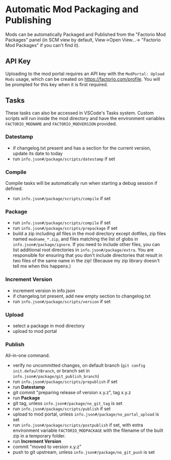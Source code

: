 # Automatic Mod Packaging and Publishing

Mods can be automatically Packaged and Published from the "Factorio Mod Packages" panel (in SCM view by default, View->Open View...-> "Factorio Mod Packages" if you can't find it).

## API Key

Uploading to the mod portal requires an API key with the `ModPortal: Upload Mods` usage, which can be created on https://factorio.com/profile. You will be prompted for this key when it is first required.

## Tasks

These tasks can also be accessed in VSCode's Tasks system. Custom scripts will run inside the mod directory and have the environment variables `FACTORIO_MODNAME` and `FACTORIO_MODVERSION` provided.

### Datestamp
  * if changelog.txt present and has a section for the current version, update its date to today
  * run `info.json#/package/scripts/datestamp` if set

### Compile
  Compile tasks will be automatically run when starting a debug session if defined.

  * run `info.json#/package/scripts/compile` if set

### Package
  * run `info.json#/package/scripts/compile` if set
  * run `info.json#/package/scripts/prepackage` if set
  * build a zip including all files in the mod directory except dotfiles, zip files named `modname_*.zip`, and files matching the list of globs in `info.json#/package/ignore`. If you need to include other files, you can list additional root directories in `info.json#/package/extra`. You are responsible for ensuring that you don't include directories that result in two files of the same name in the zip! (Because my zip library doesn't tell me when this happens.)

### Increment Version
  * increment version in info.json
  * if changelog.txt present, add new empty section to changelog.txt
  * run `info.json#/package/scripts/version` if set

### Upload
  * select a package in mod directory
  * upload to mod portal

### Publish

All-in-one command.

  * verify no uncommitted changes, on default branch (`git config init.defaultBranch`, or branch set in `info.json#/package/git_publish_branch`)
  * run `info.json#/package/scripts/prepublish` if set
  * run **Datestamp**
  * git commit "preparing release of version x.y.z", tag x.y.z
  * run **Package**
  * git tag, unless `info.json#/package/no_git_tag` is set
  * run `info.json#/package/scripts/publish` if set
  * upload to mod portal, unless `info.json#/package/no_portal_upload` is set
  * run `info.json#/package/scripts/postpublish` if set, with extra environment variable `FACTORIO_MODPACKAGE` with the filename of the built zip in a temporary folder.
  * run **Increment Version**
  * commit "moved to version x.y.z"
  * push to git upstream, unless `info.json#/package/no_git_push` is set
